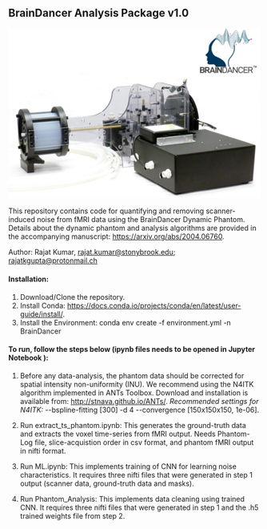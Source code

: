 ## BrainDancer Analysis Package v1.0

![BrainDancer](https://github.com/RajatKGupta/fMRI_BrainDancer/blob/master/assets/cover.png)

This repository contains code for quantifying and removing scanner-induced noise from fMRI data using the BrainDancer Dynamic Phantom. Details about the dynamic phantom and analysis algorithms are provided in the accompanying manuscript: https://arxiv.org/abs/2004.06760.


Author: Rajat Kumar, rajat.kumar@stonybrook.edu; rajatkgupta@protonmail.ch


#### Installation:
1) Download/Clone the repository.
2) Install Conda: https://docs.conda.io/projects/conda/en/latest/user-guide/install/. 
3) Install the Environment: conda env create  -f environment.yml -n BrainDancer

#### To run, follow the steps below (ipynb files needs to be opened in Jupyter Notebook ):
1) Before any data-analysis, the phantom data should be corrected for spatial intensity non-uniformity (INU). We recommend using the N4ITK algorithm implemented in ANTs Toolbox. Download and installation is available from: http://stnava.github.io/ANTs/.
*Recommended settings for N4ITK:* --bspline-fitting [300] -d 4 --convergence [150x150x150, 1e-06]. 

2) Run extract_ts_phantom.ipynb: This generates the ground-truth data and extracts the voxel time-series from fMRI output. Needs Phantom-Log file, slice-acquistion order in csv format, and phantom fMRI output in nifti format. 

3) Run ML.ipynb: This implements training of CNN for learning noise characteristics. It requires three nifti files that were generated in step 1 output (scanner data, ground-truth data and masks). 

4) Run Phantom_Analysis: This implements data cleaning using trained CNN. It requires three nifti files that were generated in step 1 and the .h5 trained weights file from step 2. 
